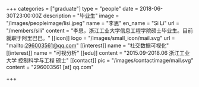 +++
categories = ["graduate"]
type = "people"
date = 2018-06-30T23:00:00Z
description = "毕业生"
image = "/images/peopleimage/lisi.jpeg"
name = "李思"
en_name = "Si Li"
url = "/members/sili"
content = "李思，浙江工业大学信息工程学院硕士毕业生。目前就职于阿里巴巴。"
[[icon]]
logo = "/images/small_icon/mail.svg"
url = "mailto:296003561@qq.com"
[[interest]]
name = "社交数据可视化"
[[interest]]
name = "可视分析"
[[edu]]
content = "2015.09-2018.06 浙江工业大学 控制科学与工程 硕士"
[[contact]]
pic = "/images/contactimage/mail.svg"
content = "296003561 [at] qq.com"

+++
